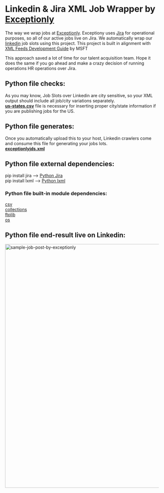 # Linkedin & Jira XML Job Wrapper by <a href="https://exceptionly.com">Exceptionly</a>
The way we wrap jobs at <a href="https://exceptionly.com">Exceptionly</a>. Exceptiony uses <a href="https://www.atlassian.com/software/jira">Jira</a> for operational purposes, so all of our active jobs live on Jira. We automatically wrap our <a href="https://linkedin.com">linkedin</a> job slots using this project. This project is built in alignment with <a href="https://docs.microsoft.com/en-us/linkedin/talent/job-postings/xml-feeds-development-guide">XML Feeds Development Guide</a> by MSFT

This approach saved a lot of time for our talent acquisition team. Hope it does the same if you go ahead and make a crazy decision of running operations HR operations over Jira.

## Python file checks:
As you may know, Job Slots over Linkedin are city sensitive, so your XML output should include all job/city variations separately.<br/>
<a href="https://github.com/sinanata/linkedin-jira-xml-job-wrapper/blob/main/us-states.csv"><strong>us-states.csv</strong></a> file is necessary for inserting proper city/state information if you are publishing jobs for the US.

## Python file generates:
Once you automatically upload this to your host, Linkedin crawlers come and consume this file for generating your jobs lots.<br/>
<a href="https://github.com/sinanata/linkedin-jira-xml-job-wrapper/blob/main/exceptionlyjds.xml"><strong>exceptionlyjds.xml</strong></a>

## Python file external dependencies:
pip install jira  --> <a href="https://jira.readthedocs.io/">Python Jira</a><br/>
pip install lxml  --> <a href="https://lxml.de/installation.html">Python lxml</a><br/>

### Python file built-in module dependencies:
<a href="https://docs.python.org/3/library/csv.html">csv</a><br/>
<a href="https://docs.python.org/3/library/collections.html">collections</a><br/>
<a href="https://docs.python.org/3/library/ftplib.html">ftplib</a><br/>
<a href="https://docs.python.org/3/library/os.html">os</a><br/>

## Python file end-result live on Linkedin:
<img width="798" alt="sample-job-post-by-exceptionly" src="https://user-images.githubusercontent.com/2798897/167887136-53b4095f-c038-4361-929f-62e72bdc5175.png">

